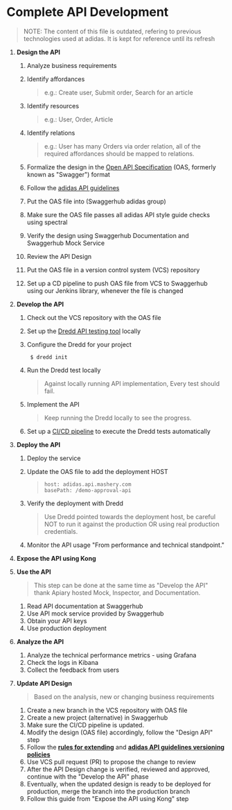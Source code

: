 # Complete API Development

> NOTE: The content of this file is outdated, refering to previous technologies used at adidas. It is kept for reference until its refresh

1. **Design the API**
   1. Analyze business requirements
   2. Identify affordances

      > e.g.: Create user, Submit order, Search for an article

   3. Identify resources

      > e.g.: User, Order, Article

   4. Identify relations

      > e.g.: User has many Orders via order relation, all of the required affordances should be mapped to relations.

   5. Formalize the design in the [Open API Specification](http://swagger.io/specification/) \(OAS, formerly known as "Swagger"\) format
   6. Follow the [adidas API guidelines](https://adidas.gitbook.io/api-guidelines/introduction/readme)
   7. Put the OAS file into (Swaggerhub adidas group)
   8. Make sure the OAS file passes all adidas API style guide checks using spectral
   9. Verify the design using Swaggerhub Documentation and Swaggerhub Mock Service
   10. Review the API Design
   11. Put the OAS file in a version control system \(VCS\) repository
   12. Set up a CD pipeline to push OAS file from VCS to Swaggerhub using our Jenkins library, whenever the file is changed
2. **Develop the API**
   1. Check out the VCS repository with the OAS file
   2. Set up the [Dredd API testing tool](https://github.com/apiaryio/dredd) locally
   3. Configure the Dredd for your project

      ```text
       $ dredd init
      ```

   4. Run the Dredd test locally

      > Against locally running API implementation, Every test should fail.

   5. Implement the API

      > Keep running the Dredd locally to see the progress.

   6. Set up a [CI/CD pipeline](https://adidas-group.gitbooks.io/api-guidelines/content/guides/api-testing-ci-environment.html) to execute the Dredd tests automatically

3. **Deploy the API**
   1. Deploy the service
   2. Update the OAS file to add the deployment HOST

      > ```text
      > host: adidas.api.mashery.com
      > basePath: /demo-approval-api
      > ```

   3. Verify the deployment with Dredd

      > Use Dredd pointed towards the deployment host, be careful NOT to run it against the production OR using real production credentials.

   4. Monitor the API usage "From performance and technical standpoint."
4. **Expose the API using Kong**

5. **Use the API**

   > This step can be done at the same time as "Develop the API" thank Apiary hosted Mock, Inspector, and Documentation.

   1. Read API documentation at Swaggerhub
   2. Use API mock service provided by Swaggerhub
   3. Obtain your API keys
   4. Use production deployment

6. **Analyze the API**
   1. Analyze the technical performance metrics - using Grafana
   2. Check the logs in Kibana
   3. Collect the feedback from users
7. **Update API Design**

   > Based on the analysis, new or changing business requirements

   1. Create a new branch in the VCS repository with OAS file
   2. Create a new project \(alternative\) in Swaggerhub
   3. Make sure the CI/CD pipeline is updated.
   4. Modify the design \(OAS file\) accordingly, follow the "Design API" step
   5. Follow the [**rules for extending**](https://adidas-group.gitbooks.io/api-guidelines/content/core-principles/rules-for-extending.html) and [**adidas API guidelines versioning policies**](https://adidas-group.gitbooks.io/api-guidelines/content/evolution/versioning.html)
   6. Use VCS pull request \(PR\) to propose the change to review
   7. After the API Design change is verified, reviewed and approved, continue with the "Develop the API" phase
   8. Eventually, when the updated design is ready to be deployed for production, merge the branch into the production branch
   9. Follow this guide from "Expose the API using Kong" step

